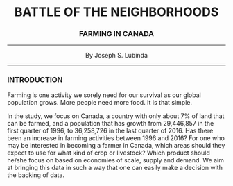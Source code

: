 <center>

# BATTLE OF THE NEIGHBORHOODS    
    
</center>
<center>

### FARMING IN CANADA

</center>
<hr>
<center>By Joseph S. Lubinda</center>
<hr>


### INTRODUCTION

<p>Farming is one activity we sorely need for our survival as our global population grows. More people need more food. It is that simple.</p>

<p>In the study, we focus on Canada, a country with only about 7% of land that can be farmed, and a population that has growth from 29,446,857 in the first quarter of 1996, to 36,258,726 in the last quarter of 2016. Has there been an increase in farming activities between 1996 and 2016? For one who may be interested in becoming a farmer in Canada, which areas should they expect to use for what kind of crop or livestock? Which product should he/she focus on based on economies of scale, supply and demand. We aim at bringing this data in such a way that one can easily make a decision with the backing of data.</p>
